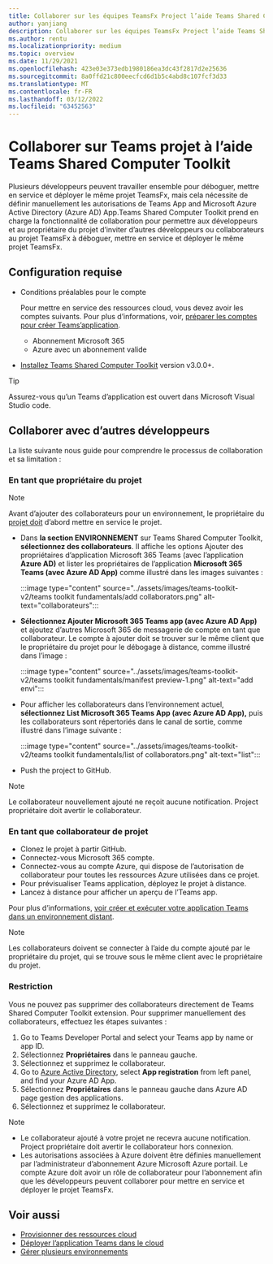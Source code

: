 ```yaml
---
title: Collaborer sur les équipes TeamsFx Project l’aide Teams Shared Computer Toolkit
author: yanjiang
description: Collaborer sur les équipes TeamsFx Project l’aide Teams Shared Computer Toolkit
ms.author: rentu
ms.localizationpriority: medium
ms.topic: overview
ms.date: 11/29/2021
ms.openlocfilehash: 423e03e373edb1980186ea3dc43f2817d2e25636
ms.sourcegitcommit: 8a0ffd21c800eecfcd6d1b5c4abd8c107fcf3d33
ms.translationtype: MT
ms.contentlocale: fr-FR
ms.lasthandoff: 03/12/2022
ms.locfileid: "63452563"
---
```

# <a name="collaborate-on-teams-project-using-teams-toolkit"></a>Collaborer sur Teams projet à l’aide Teams Shared Computer Toolkit

Plusieurs développeurs peuvent travailler ensemble pour déboguer, mettre en service et déployer le même projet TeamsFx, mais cela nécessite de définir manuellement les autorisations de Teams App and Microsoft Azure Active Directory (Azure AD) App.Teams Shared Computer Toolkit  prend en charge la fonctionnalité de collaboration pour permettre aux développeurs et au propriétaire du projet d’inviter d’autres développeurs ou collaborateurs au projet TeamsFx à déboguer, mettre en service et déployer le même projet TeamsFx.

## <a name="prerequisites"></a>Configuration requise

* Conditions préalables pour le compte

    Pour mettre en service des ressources cloud, vous devez avoir les comptes suivants. Pour plus d’informations, voir, [préparer les comptes pour créer Teams’application](accounts.md).

  * Abonnement Microsoft 365
  * Azure avec un abonnement valide

* [Installez Teams Shared Computer Toolkit](https://marketplace.visualstudio.com/items?itemName=TeamsDevApp.ms-teams-vscode-extension) version v3.0.0+.

> [!TIP]
> Assurez-vous qu’un Teams d’application est ouvert dans Microsoft Visual Studio code.

## <a name="collaborate-with-other-developers"></a>Collaborer avec d’autres développeurs

La liste suivante nous guide pour comprendre le processus de collaboration et sa limitation :

### <a name="as-project-owner"></a>En tant que propriétaire du projet

> [!NOTE]
> Avant d’ajouter des collaborateurs pour un environnement, le propriétaire du [projet doit](provision.md) d’abord mettre en service le projet.

* Dans **la section ENVIRONNEMENT** sur Teams Shared Computer Toolkit, **sélectionnez des collaborateurs**. Il affiche les options Ajouter des propriétaires d’application Microsoft 365 Teams (avec l’application **Azure AD)** et lister les propriétaires de l’application **Microsoft 365 Teams (avec Azure AD App)** comme illustré dans les images suivantes :

  :::image type="content" source="../assets/images/teams-toolkit-v2/teams toolkit fundamentals/add collaborators.png" alt-text="collaborateurs":::

* **Sélectionnez Ajouter Microsoft 365 Teams app (avec Azure AD App)** et ajoutez d’autres Microsoft 365 de messagerie de compte en tant que collaborateur. Le compte à ajouter doit se trouver sur le même client que le propriétaire du projet pour le débogage à distance, comme illustré dans l’image :

  :::image type="content" source="../assets/images/teams-toolkit-v2/teams toolkit fundamentals/manifest preview-1.png" alt-text="add envi":::

* Pour afficher les collaborateurs dans l’environnement actuel, **sélectionnez List Microsoft 365 Teams App (avec Azure AD App),** puis les collaborateurs sont répertoriés dans le canal de sortie, comme illustré dans l’image suivante :

  :::image type="content" source="../assets/images/teams-toolkit-v2/teams toolkit fundamentals/list of collaborators.png" alt-text="list":::

* Push the project to GitHub.

> [!NOTE]
> Le collaborateur nouvellement ajouté ne reçoit aucune notification. Project propriétaire doit avertir le collaborateur.

### <a name="as-project-collaborator"></a>En tant que collaborateur de projet

* Clonez le projet à partir GitHub.
* Connectez-vous Microsoft 365 compte.
* Connectez-vous au compte Azure, qui dispose de l’autorisation de collaborateur pour toutes les ressources Azure utilisées dans ce projet.
* Pour prévisualiser Teams application, déployez le projet à distance.
* Lancez à distance pour afficher un aperçu de l’Teams app.

Pour plus d’informations, [voir créer et exécuter votre application Teams dans un environnement distant](/microsoftteams/platform/sbs-gs-javascript?tabs=vscode%2Cvsc%2Cviscode%2Cvcode&tutorial-step=3&branch).

> [!NOTE]
> Les collaborateurs doivent se connecter à l’aide du compte ajouté par le propriétaire du projet, qui se trouve sous le même client avec le propriétaire du projet.

### <a name="limitation"></a>Restriction

Vous ne pouvez pas supprimer des collaborateurs directement de Teams Shared Computer Toolkit extension. Pour supprimer manuellement des collaborateurs, effectuez les étapes suivantes :

  1. Go to Teams Developer Portal and select your Teams app by name or app ID.
  2. Sélectionnez **Propriétaires** dans le panneau gauche.
  3. Sélectionnez et supprimez le collaborateur.
  4. Go to [Azure Active Directory](https://ms.portal.azure.com/#blade/Microsoft_AAD_IAM/ActiveDirectoryMenuBlade/RegisteredApps), select **App registration** from left panel, and find your Azure AD App.
  5. Sélectionnez **Propriétaires** dans le panneau gauche dans Azure AD page gestion des applications.
  6. Sélectionnez et supprimez le collaborateur.

> [!NOTE]
>
> * Le collaborateur ajouté à votre projet ne recevra aucune notification. Project propriétaire doit avertir le collaborateur hors connexion.
> * Les autorisations associées à Azure doivent être définies manuellement par l’administrateur d’abonnement Azure Microsoft Azure portail. Le compte Azure doit avoir un rôle de collaborateur pour l’abonnement afin que les développeurs peuvent collaborer pour mettre en service et déployer le projet TeamsFx.

## <a name="see-also"></a>Voir aussi

* [Provisionner des ressources cloud](provision.md)
* [Déployer l’application Teams dans le cloud](deploy.md)
* [Gérer plusieurs environnements](TeamsFx-multi-env.md)
